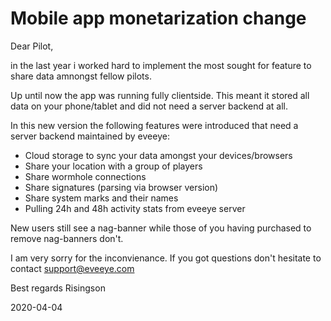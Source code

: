 # Mobile app monetarization change
Dear Pilot,

in the last year i worked hard to implement the most sought for feature to share data amnongst fellow pilots.

Up until now the app was running fully clientside. This meant it stored all data on your phone/tablet and did not need a server backend at all.

In this new version the following features were introduced that need a server backend maintained by eveeye:

- Cloud storage to sync your data amongst your devices/browsers
- Share your location with a group of players
- Share wormhole connections
- Share signatures (parsing via browser version)
- Share system marks and their names
- Pulling 24h and 48h activity stats from eveeye server

New users still see a nag-banner while those of you having purchased to remove nag-banners don't.

I am very sorry for the inconvienance.
If you got questions don't hesitate to contact support@eveeye.com

Best regards
Risingson

2020-04-04





<!--stackedit_data:
eyJoaXN0b3J5IjpbLTIwMDE2NzE3NDAsLTE1OTEzMTY2MiwxMT
kxMDEzMDYwLC0xMDYyMTEzNjYyXX0=
-->